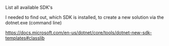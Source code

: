 List all available SDK's 

I needed to find out, which SDK is installed, to create a new solution via the dotnet.exe (command line)

https://docs.microsoft.com/en-us/dotnet/core/tools/dotnet-new-sdk-templates#classlib
